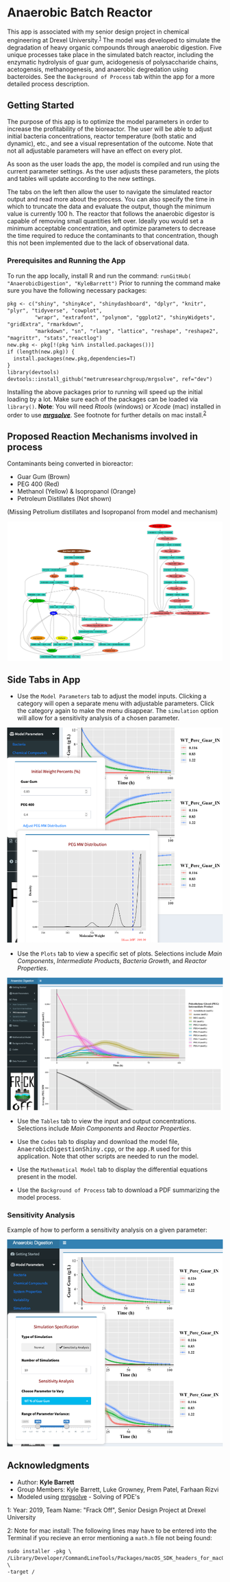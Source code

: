 # Anaerobic Batch Reactor

This app is associated with my senior design project in chemical engineering at Drexel University.<sup>[1](#myfootnote1)</sup> 
The model was developed to simulate the degradation of heavy organic compounds through anaerobic digestion. Five unique processes take place in the simulated batch reactor, including the enzymatic hydrolysis of guar gum, acidogenesis of polysaccharide chains, acetogensis, methanogenesis, and anaerobic degredation using bacteroides. See the `Background of Process` tab within the app for a more detailed process description.

## Getting Started

The purpose of this app is to optimize the model parameters in order to increase the profitability of the bioreactor. The user will be able to adjust initial bacteria concentrations, reactor temperature (both static and dynamic), etc., and see a visual representation of the outcome. Note that not all adjustable parameters will have an effect on every plot.

As soon as the user loads the app, the model is compiled and run using the current parameter settings. As the user adjusts these parameters, the plots and tables will update according to the new settings.

The tabs on the left then allow the user to navigate the simulated reactor output and read more about the process. You can also specify the time in which to truncate the data and evaluate the output, though the minimum value is currently 100 h. The reactor that follows the anaerobic digestor is capable of removing small quantities left over. Ideally you would set a minimum acceptable concentration, and optimize parameters to decrease the time required to reduce the contaminants to that concentration, though this not been implemented due to the lack of observational data.

### Prerequisites and Running the App

To run the app locally, install R and run the command: `runGitHub( "AnaerobicDigestion", "KyleBarrett")`
Prior to running the command make sure you have the following necessary packages:
```
pkg <- c("shiny", "shinyAce", "shinydashboard", "dplyr", "knitr", "plyr", "tidyverse", "cowplot",
         "wrapr", "extrafont", "polynom", "ggplot2", "shinyWidgets", "gridExtra", "rmarkdown", 
         "markdown", "sn", "rlang", "lattice", "reshape", "reshape2", "magrittr", "stats","reactlog")
new.pkg <- pkg[!(pkg %in% installed.packages())]
if (length(new.pkg)) {
  install.packages(new.pkg,dependencies=T)
}
library(devtools)
devtools::install_github("metrumresearchgroup/mrgsolve", ref="dev")
```
Installing the above packages prior to running will speed up the initial loading by a lot. Make sure each of the packages can be loaded via `library()`. **Note**: You will need *Rtools* (windows) or *Xcode* (mac) installed in order to use ***[mrgsolve](https://github.com/metrumresearchgroup/mrgsolve)***. See footnote for further details on mac install.<sup>[2](#myfootnote2)</sup>

## Proposed Reaction Mechanisms involved in process

Contaminants being converted in bioreactor:
- Guar Gum (Brown)
- PEG 400 (Red)
- Methanol (Yellow) & Isopropanol (Orange)
- Petroleum Distillates (Not shown)

(Missing Petrolium distillates and Isopropanol from model and mechanism) 


![CMT Model](www/compartmentalModel.png)

## Side Tabs in App

  * Use the `Model Parameters` tab to adjust the model inputs. Clicking a category will open a separate menu with adjustable parameters. Click the category again to make the menu disappear. The `simulation` option will allow for a sensitivity analysis of a chosen parameter.
  
![Screenshot](Screenshot_modelParam.png)


  * Use the `Plots` tab to view a specific set of plots. Selections include *Main Components*,  *Intermediate Products*,  *Bacteria Growth*, and *Reactor Properties*.
  
![Screenshot](Screenshot_Plots.png)


  * Use the `Tables` tab to view the input and output concentrations. Selections include *Main Components*  and *Reactor Properties*.
 
  * Use the `Codes` tab to display and download the model file, <tt>AnaerobicDigestionShiny.cpp</tt>, or the <tt>app.R</tt> used for this application. Note that other scripts are needed to run the model.

  * Use the `Mathematical Model` tab  to display the differential equations present in the model.
  
  * Use the `Background of Process` tab to download a PDF summarizing the model process.

### Sensitivity Analysis

Example of how to perform a sensitivity analysis on a given parameter:

![Screenshot](Screenshot_Sensitivity.png)

  

## Acknowledgments

* Author: **Kyle Barrett**
* Group Members: Kyle Barrett, Luke Growney, Prem Patel, Farhaan Rizvi
* Modeled using [mrgsolve](https://github.com/metrumresearchgroup/mrgsolve) - Solving of PDE's 

<a name="myfootnote1">1</a>:
    Year: 2019, Team Name: "Frack Off", Senior Design Project at Drexel University
    
<a name="myfootnote2">2</a>:
    Note for mac install: The following lines may have to be entered into the Terminal if you recieve an error mentioning a `math.h` file not being found:
    
    sudo installer -pkg \
    /Library/Developer/CommandLineTools/Packages/macOS_SDK_headers_for_macOS_10.14.pkg \
    -target /
